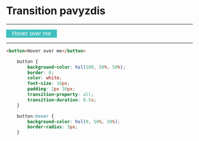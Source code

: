 # Transition pavyzdis

---

<style>
    button {
        background-color: hsl(180, 50%, 50%);
        border: 0;
        color: white;
        font-size: 16px;
        padding: 2px 16px;
        transition-property: all;
        transition-duration: 0.5s;
    }

    button:hover {
        background-color: hsl(0, 50%, 50%);
        border-radius: 15px;
    }
</style>

<button>Hover over me</button>

---

```html
<button>Hover over me</button>
```

```css
    button {
        background-color: hsl(180, 50%, 50%);
        border: 0;
        color: white;
        font-size: 16px;
        padding: 2px 16px;
        transition-property: all;
        transition-duration: 0.5s;
    }

    button:hover {
        background-color: hsl(0, 50%, 50%);
        border-radius: 5px;
    }
```